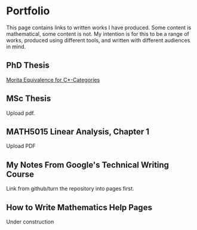# Portfolio
This page contains links to written works I have produced. Some content is mathematical, some content is not. My intention is for this to be a range of works, produced using different tools, and written with different audiences in mind.

## PhD Thesis
[Morita Equivalence for C*-Categories](https://etheses.whiterose.ac.uk/32345/)

## MSc Thesis
Upload pdf.

## MATH5015 Linear Analysis, Chapter 1
Upload PDF

## My Notes From Google's Technical Writing Course
Link from github/turn the repository into pages first.

## How to Write Mathematics Help Pages
Under construction

